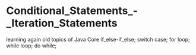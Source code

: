 # Conditional_Statements_-_Iteration_Statements
learning again old topics of Java Core
if_else-if_else;
switch case;
for loop;
while loop;
do while;
